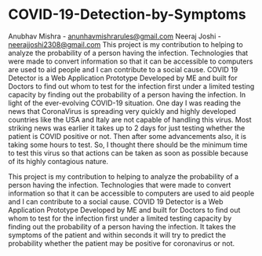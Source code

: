 # COVID-19-Detection-by-Symptoms
Anubhav Mishra - anunhavmishrarules@gmail.com
Neeraj Joshi - neerajjoshi2308@gmail.com
This project is my contribution to helping to analyze the probability of a person having the infection. Technologies that were made to convert information so that it can be accessible to computers are used to aid people and I can contribute to a social cause.  COVID 19 Detector is a Web Application Prototype Developed by ME and built for Doctors to find out whom to test for the infection first under a limited testing capacity by finding out the probability of a person having the infection.
In light of the ever-evolving COVID-19 situation. One day I was reading the news that CoronaVirus is spreading very quickly and highly developed countries like the USA and Italy are not capable of handling this virus. Most striking news was earlier it takes up to 2 days for just testing whether the patient is COVID positive or not. Then after some advancements also, it is taking some hours to test. So, I thought there should be the minimum time to test this virus so that actions can be taken as soon as possible because of its highly contagious nature.

This project is my contribution to helping to analyze the probability of a person having the infection. Technologies that were made to convert information so that it can be accessible to computers are used to aid people and I can contribute to a social cause. COVID 19 Detector is a Web Application Prototype Developed by ME and built for Doctors to find out whom to test for the infection first under a limited testing capacity by finding out the probability of a person having the infection. It takes the symptoms of the patient and within seconds it will try to predict the probability whether the patient may be positive for coronavirus or not.
